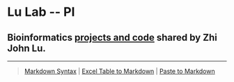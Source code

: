 # Lu Lab -- PI

## Bioinformatics [projects and code](https://github.com/urluzhi/scripts) shared by Zhi John Lu.




---

> [Markdown Syntax](https://github.com/adam-p/markdown-here/wiki/Markdown-Cheatsheet)
> | [Excel Table to Markdown](https://www.tablesgenerator.com/markdown_tables)
> | [Paste to Markdown](https://euangoddard.github.io/clipboard2markdown/)

